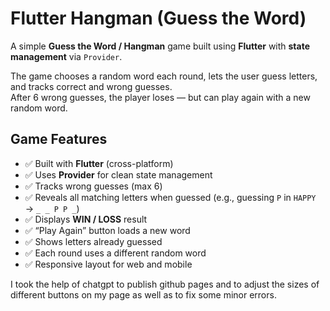 #  Flutter Hangman (Guess the Word)

A simple **Guess the Word / Hangman** game built using **Flutter** with **state management** via `Provider`.

The game chooses a random word each round, lets the user guess letters, and tracks correct and wrong guesses.  
After 6 wrong guesses, the player loses — but can play again with a new random word.

##  Game Features
- ✅ Built with **Flutter** (cross-platform)
- ✅ Uses **Provider** for clean state management  
- ✅ Tracks wrong guesses (max 6)
- ✅ Reveals all matching letters when guessed (e.g., guessing `P` in `HAPPY` → `_ _ P P _`)
- ✅ Displays **WIN / LOSS** result
- ✅ “Play Again” button loads a new word
- ✅ Shows letters already guessed
- ✅ Each round uses a different random word
- ✅ Responsive layout for web and mobile

I took the help of chatgpt to publish github pages and to adjust the sizes of different buttons on my page as well as to fix some minor errors.
